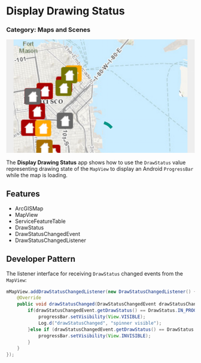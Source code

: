 # Display Drawing Status
### Category: Maps and Scenes
![Display Drawing Status App](display-drawing-status.png)

The **Display Drawing Status** app shows how to use the `DrawStatus` value representing drawing state of the `MapView` to display an Android `ProgressBar` while the map is loading.

## Features
* ArcGISMap
* MapView
* ServiceFeatureTable
* DrawStatus
* DrawStatusChangedEvent
* DrawStatusChangedListener

## Developer Pattern
The listener interface for receiving `DrawStatus` changed events from the `MapView`:

```java
mMapView.addDrawStatusChangedListener(new DrawStatusChangedListener() {
    @Override
    public void drawStatusChanged(DrawStatusChangedEvent drawStatusChangedEvent) {
        if(drawStatusChangedEvent.getDrawStatus() == DrawStatus.IN_PROGRESS){
            progressBar.setVisibility(View.VISIBLE);
            Log.d("drawStatusChanged", "spinner visible");
        }else if (drawStatusChangedEvent.getDrawStatus() == DrawStatus.COMPLETED){
            progressBar.setVisibility(View.INVISIBLE);
        }
    }
});
```

